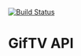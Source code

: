 [![Build Status](https://travis-ci.org/PavelSynek/giftv-api.svg?branch=master)](https://travis-ci.org/PavelSynek/giftv-api)

# GifTV API